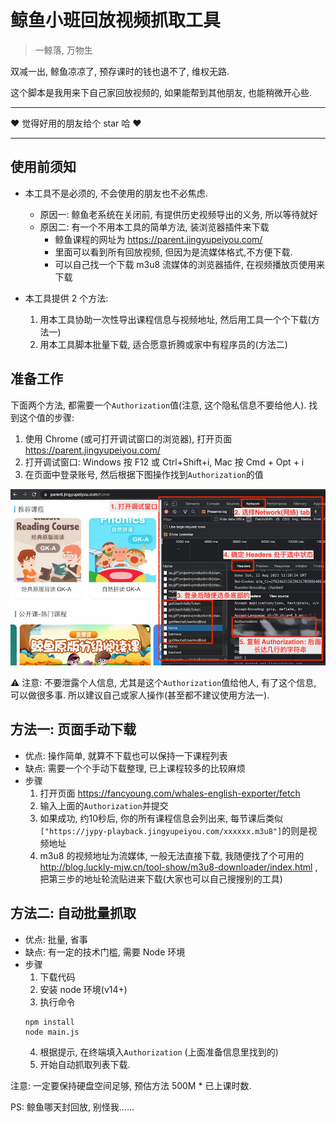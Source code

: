 # 鲸鱼小班回放视频抓取工具

> 一鲸落, 万物生

双减一出, 鲸鱼凉凉了, 预存课时的钱也退不了, 维权无路.

这个脚本是我用来下自己家回放视频的, 如果能帮到其他朋友, 也能稍微开心些.

---
❤️  觉得好用的朋友给个 star 哈  ❤️ 

---
## 使用前须知

- 本工具不是必须的, 不会使用的朋友也不必焦虑. 
  - 原因一: 鲸鱼老系统在关闭前, 有提供历史视频导出的义务, 所以等待就好
  - 原因二: 有一个不用本工具的简单方法, 装浏览器插件来下载  
    - 鲸鱼课程的网址为 https://parent.jingyupeiyou.com/   
    - 里面可以看到所有回放视频, 但因为是流媒体格式,不方便下载.   
    - 可以自己找一个下载 m3u8 流媒体的浏览器插件, 在视频播放页使用来下载

- 本工具提供 2 个方法: 
  1. 用本工具协助一次性导出课程信息与视频地址, 然后用工具一个个下载(方法一) 
  2. 用本工具脚本批量下载, 适合愿意折腾或家中有程序员的(方法二) 

## 准备工作
下面两个方法, 都需要一个`Authorization`值(注意, 这个隐私信息不要给他人).
找到这个值的步骤:


1. 使用 Chrome (或可打开调试窗口的浏览器), 打开页面 https://parent.jingyupeiyou.com/
2. 打开调试窗口: Windows 按 F12 或 Ctrl+Shift+i, Mac 按 Cmd + Opt + i
3. 在页面中登录账号, 然后根据下图操作找到`Authorization`的值

![参考图片](./helper.jpg)

⚠️ 注意: 不要泄露个人信息, 尤其是这个`Authorization`值给他人, 有了这个信息, 可以做很多事. 所以建议自己或家人操作(甚至都不建议使用方法一).


## 方法一: 页面手动下载

- 优点: 操作简单, 就算不下载也可以保持一下课程列表
- 缺点: 需要一个个手动下载整理, 已上课程较多的比较麻烦
- 步骤
  1. 打开页面 https://fancyoung.com/whales-english-exporter/fetch
  2. 输入上面的`Authorization`并提交
  3. 如果成功, 约10秒后, 你的所有课程信息会列出来, 每节课后类似`["https://jypy-playback.jingyupeiyou.com/xxxxxx.m3u8"]`的则是视频地址
  4. m3u8 的视频地址为流媒体, 一般无法直接下载, 我随便找了个可用的 http://blog.luckly-mjw.cn/tool-show/m3u8-downloader/index.html , 把第三步的地址轮流贴进来下载(大家也可以自己搜搜别的工具)

## 方法二: 自动批量抓取

- 优点: 批量, 省事
- 缺点: 有一定的技术门槛, 需要 Node 环境
- 步骤
  1. 下载代码
  2. 安装 node 环境(v14+)
  3. 执行命令
  ```
  npm install
  node main.js
  ```
  4. 根据提示, 在终端填入`Authorization` (上面准备信息里找到的)
  5. 开始自动抓取列表下载.

注意: 一定要保持硬盘空间足够, 预估方法 500M * 已上课时数.

PS: 鲸鱼哪天封回放, 别怪我……

